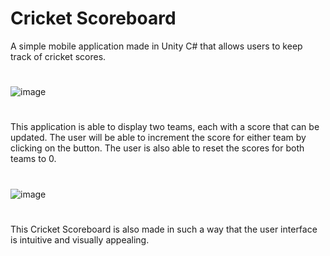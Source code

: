 # Cricket Scoreboard

A simple mobile application made in Unity C# that allows users to keep track of cricket scores.

#
![image](https://user-images.githubusercontent.com/90476376/218374400-ec82b42e-8f97-4f5b-9537-b3f6c3b139ed.png)
#
This application is able to display two teams, each with a score that can be updated.
The user will be able to increment the score for either team by clicking on the button.
The user is also able to reset the scores for both teams to 0.
#
![image](https://user-images.githubusercontent.com/90476376/218374955-0de0744d-55fd-4b44-8922-9e083a998ba0.png)
#
This Cricket Scoreboard is also made in such a way that the user interface is intuitive and visually appealing.

